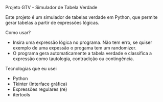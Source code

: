 Projeto GTV - Simulador de Tabela Verdade

Este projeto é um simulador de tabelas verdade em Python, que permite gerar tabelas a partir de expressões lógicas.

Como usar?
- Insira uma expressão lógica no programa. Não tem erro, se quiser exemplo de uma expessão o progama tem um randomizer.
- O programa gera automaticamente a tabela verdade e classifica a expressão como tautologia, contradição ou contingência.

Tecnologias que eu usei
- Python
- Tkinter (Interface gráfica)
- Expressões regulares (re)
- itertools
